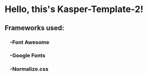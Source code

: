 # Hello, this's Kasper-Template-2!
## Frameworks used:<br />
### &emsp;-Font Awesome
### &emsp;-Google Fonts
### &emsp;-Normalize.css
